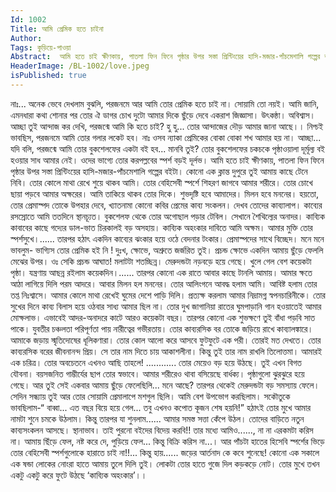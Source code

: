 ```yaml
---
Id: 1002
Title: আমি প্রেমিক হতে চাইনা
Author: 
Tags: কুড়িয়ে-পাওয়া
Abstract:  আমি হতে চাই ক্ষীণকায়, পাতলা ফিন ফিনে পৃষ্ঠার উপর সস্তা প্রিন্টিংয়ের হাসি-মজার-পাঁচমেশালি গল্পের বইটা।
HeaderImage: /BL-1002/love.jpeg
isPublished: true
---
```


নাঃ... অনেক ভেবে দেখলাম বুঝলি, পরজনমে আর আমি তোর প্রেমিক হতে চাই না। সোয়ামি তো নয়ই। আমি জানি, এমনধারা কথা শোনার পর তোর ঐ ডাগর চোখ দুটো আমার দিকে ছুঁড়ে দেবে একরাশ জিজ্ঞাসা। উৎকন্ঠা। অবিশ্বাস। আচ্ছা তুই আন্দাজ কর দেখি, পরজন্মে আমি কি হতে চাই? হু হু... তোর আন্দাজের দৌড় আমার জানা আছে।। নিশ্চই ভাবছিস, পরজনমে আমি তোর গলার লকেট হব। নাঃ ওসব ন্যাকা প্রেমিকের বোকা বোকা শখ আমার হয় না। আচ্ছা... যদি বলি, পরজন্মে আমি তোর বুকশেলফের একটা বই হব... মানবি তুই? তোর বুকশেলফের চকচকে পৃষ্ঠাওয়ালা দূর্মূল্য বই হওয়ার সাধ আমার নেই। ওদের ভাগ্যে তোর করপল্লবের স্পর্শ বড়ই দূর্লভ। আমি হতে চাই ক্ষীণকায়, পাতলা ফিন ফিনে পৃষ্ঠার উপর সস্তা প্রিন্টিংয়ের হাসি-মজার-পাঁচমেশালি গল্পের বইটা। কোনো এক ক্লান্ত দুপুরে তুই আমায় কাছে টেনে নিবি। তোর কোলে মাথা রেখে শুয়ে থাকব আমি। তোর বেহিসেবী স্পর্শে শিহরণ জাগবে আমার শরীরে। তোর চোখে ছায়া পড়বে আমার অক্ষরের। আমি তাকিয়ে থাকব তোর দিকে। শুভদৃষ্টি হবে আমাদের। মিলন হবে মননের।
হয়তো, তোর প্রেমাস্পদ তোকে উপহার দেবে, খ্যাতনামা কোনো কবির প্রেমের কাব্য সংকলন। দেখব তোদের কাব্যালাপ। কাব্যের রসস্রোতে আমি ততদিনে স্থানচ্যূত। বুকশেলফ থেকে তোর অগোছাল পড়ার টেবিল। সেখানে শৈথিল্যের অনাদর। কাব্যিক কাবাবের কাছে গদ্যের ডাল-ভাত চিরকালই বড় অসহায়। কাব্যিক অহংকার দাবিতে আমি অক্ষম। আমার মুক্তি তোর স্পর্শসুখে।...... তারপর হঠাৎ একদিন কাব্যের ঝংকার হয়ে ওঠে বেদনার টংকার। প্রেমাস্পদের সাথে বিচ্ছেদ। মনে মনে ভাবলুম- ভাগ্যিস তোর প্রেমিক হই নি ! দুঃখ, ক্ষোভে, অশ্রুতে জর্জরিত তুই। প্রচন্ড ক্ষোভে একদিন আমায় ছুঁড়ে ফেললি মেঝের উপর। ওঃ সেকি প্রচন্ড আঘাত! মলাটটা শতচ্ছিন্ন। মেরুদন্ডটা নড়বড়ে হয়ে গেছে। খুলে গেল বেশ কয়েকটা পৃষ্ঠা। যন্ত্রণায় আছন্ন রইলাম কয়েকদিন।...... তারপর কোনো এক রাতে আবার কাছে টানলি আমায়। আমার ক্ষতে আঠা লাগিয়ে দিলি পরম আদরে। আবার মিলন হল মননের। তোর আলিংগনে আবদ্ধ হলাম আমি। আবিষ্ট হলাম তোর তপ্ত নিঃশ্বাসে। আমার কোলে মাথা রেখেই ঘুমের দেশে পাড়ি দিলি। প্রত্যক্ষ করলাম আমার নিদ্রামগ্ন স্বপনচারিনীকে। তোর সুখের দিনে কাব্য বিলাস হয়ে ওঠবার সাধ্য আমার ছিল না। তোর দুখ জাগানিয়া রাতের ঘুমপাড়ানি গান হওয়াতেই আমার মোক্ষলাভ।
এভাবেই আদর-অনাদরে কাটে আরও কয়েকটা বছর। তারপর কোনো এক শুভক্ষণে তুই বাঁধা পড়বি সাত পাকে। যুবতীর চঞ্চলতা পরিপূর্ণতা পায় নারীত্বের গভীরতায়। তোর কাব্যরসিক বর তোকে জড়িয়ে রাখে কাব্যালঙ্কারে। আমাকে জড়ায় স্মৃতিদোষের ধূলিকণারা। তোর কোল আলো করে আসবে ফুটফুটে এক পরী। তোরই মত দেখতে। তোর কাব্যরসিক বরের জীবনানন্দ প্রিয়। সে তার নাম দিতে চায় আকাশলীনা। কিন্তু তুই তার নাম রাখলি তিলোত্তমা। আমারই এক চরিত্র। তোর অবচেতনে এখনও আছি তাহলে! ............ তোর মেয়েও বড় হয়ে উঠছে। তুই এখন বিগত যৌবনা। বয়সজনিত গাম্ভীর্যের ছাপ তোর স্বভাবে। আমার শরীরেও থাবা বসিয়েছে বার্ধক্য। পৃষ্ঠাগুলো ঝুরঝুরে হয়ে গেছে। আর তুই সেই একবার আমায় ছুঁড়ে ফেলেছিলি... মনে আছে? তারপর থেকেই মেরুদন্ডটা বড় সমস্যায় ফেলে।
সেদিন সন্ধ্যায় তুই আর তোর সোয়ামি প্রেমালাপে মশগুল ছিলি। আমি বেশ উপভোগ করছিলাম। সকৌতুকে ভাবছিলাম-“ বাব্বা... এত বছর বিয়ে হয়ে গেল... তবু এখনও কপোত কূজন শেষ হয়নি!” হঠাৎই তোর মুখে আমার নামটা শুনে চমকে উঠলাম। কিন্তু তারপর যা শুনলাম...... আমার সমস্ত সত্তা কেঁপে উঠল। তোদের বাড়িতে নতুন কাব্যসংকলন আসছে। স্থানাভাব। তাই পুরনো বইদের বিদেয় করবি!! তার মধ্যে আমিও......, না না এরকমটা করিস না। আমায় ছিঁড়ে ফেল, নষ্ট করে দে, পুড়িয়ে ফেল... কিন্তু বিক্রি করিস না...। আর পাঁচটা হাতের হিসেবি স্পর্শের ভিড়ে তোর বেহিসেবী স্পর্শগুলোকে হারাতে চাই না!!... কিন্তু হায়...... জড়ের আর্তনাদ কে কবে শুনেছে!
কোনো এক সকালে এক ষন্ডা লোকের নোংরা হাতে আমায় তুলে দিলি তুই। লোকটা তোর হাতে গুজে দিল কড়কড়ে নোট। তোর মুখে তখন একটু একটু করে ফুটে উঠছে ‘কাব্যিক অহংকার’।।